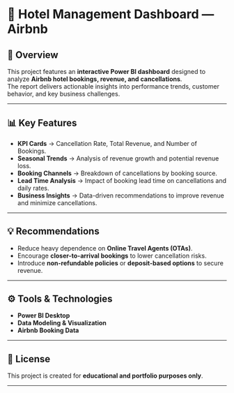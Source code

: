 # 🏨 Hotel Management Dashboard — Airbnb  

## 📖 Overview  
This project features an **interactive Power BI dashboard** designed to analyze **Airbnb hotel bookings, revenue, and cancellations**.  
The report delivers actionable insights into performance trends, customer behavior, and key business challenges.  

---

## 📊 Key Features  
- **KPI Cards** → Cancellation Rate, Total Revenue, and Number of Bookings.  
- **Seasonal Trends** → Analysis of revenue growth and potential revenue loss.  
- **Booking Channels** → Breakdown of cancellations by booking source.  
- **Lead Time Analysis** → Impact of booking lead time on cancellations and daily rates.  
- **Business Insights** → Data-driven recommendations to improve revenue and minimize cancellations.  

---


## 💡 Recommendations  
- Reduce heavy dependence on **Online Travel Agents (OTAs)**.  
- Encourage **closer-to-arrival bookings** to lower cancellation risks.  
- Introduce **non-refundable policies** or **deposit-based options** to secure revenue.  

---

## ⚙️ Tools & Technologies  
- **Power BI Desktop**  
- **Data Modeling & Visualization**  
- **Airbnb Booking Data**  

---

## 📄 License  
This project is created for **educational and portfolio purposes only**.  

---
